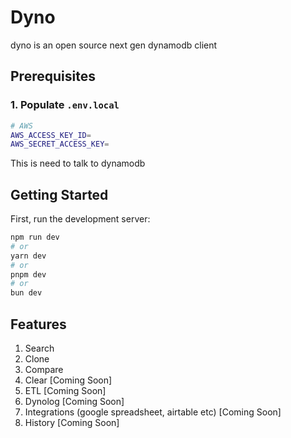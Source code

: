 # Dyno

dyno is an open source next gen dynamodb client

## Prerequisites

### 1. Populate `.env.local`

```sh
# AWS
AWS_ACCESS_KEY_ID=
AWS_SECRET_ACCESS_KEY=

```

This is need to talk to dynamodb

## Getting Started

First, run the development server:

```bash
npm run dev
# or
yarn dev
# or
pnpm dev
# or
bun dev
```

## Features

1. Search
2. Clone
3. Compare
4. Clear [Coming Soon]
5. ETL [Coming Soon]
6. Dynolog [Coming Soon]
7. Integrations (google spreadsheet, airtable etc) [Coming Soon]
8. History [Coming Soon]
